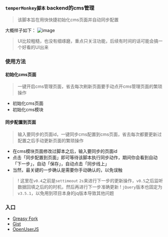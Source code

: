 ### **`temperMonkey脚本`** backend的cms管理 


> 该脚本旨在用快快捷初始化cms页面并自动同步配置

<!-- ![backend的cms管理](./images/backend.png) -->

大概样子如下：
![image](https://user-images.githubusercontent.com/32048580/163342854-2a14d124-8b53-4504-b56f-e2557935e55d.png)

> UI比较粗糙，也没有细琢磨，重点只关注功能，后续有时间的话可能会搞一个好看的UI出来

### 使用方法

#### 初始化cms页面

> 一键开启cms管理页面，省去每次刷新页面要手动点开cms管理页面的繁琐操作

* 初始化cms页面
* 初始化cms模块

#### 同步配置到页面

> 输入要同步的页面id，一键同步cms配置到cms页面，省去每次都要更新过配置之后手动更新页面的繁琐操作

* 在cms模块页面修改过脚本之后，输入要同步的页面id
* 点击「同步配置到页面」即可等待该脚本执行同步动作，期间你会看到自动「下一步」，自动「保存」，自动点击「同步线上」
* 当然，最关键的一步确认是需要你手动确认的，以免误触


>! 这里在`v0.4`之前是`settimeout` `2s`来进行下一步的更新操作，`v0.5`之后监听数据回填之后的的时机，然后再进行下一步准确更新
>! `jQuery`版本也固定为`v3.5.1`，以免用到项目本身的jq版本导致其他问题

### 入口
* [Greasy Fork](https://greasyfork.org/zh-CN/scripts/442543-cms-management)
* [Gist](https://gist.github.com/zzailianlian/d1f17870ccf06354a9998aacd768acf8#file-cms-backend-management)
* [OpenUserJS](https://openuserjs.org/scripts/zzailianlian/cms_backend_management)
